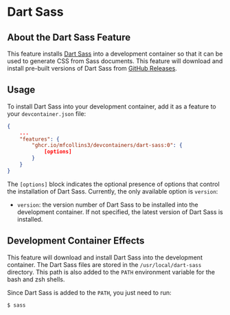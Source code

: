 # Dart Sass

## About the Dart Sass Feature

This feature installs [Dart Sass](https://sass-lang.com/dart-sass/) into a development container so that it can be used to generate CSS from Sass documents. This feature will download and install pre-built versions of Dart Sass from [GitHub Releases](https://github.com/sass/dart-sass/releases).

## Usage

To install Dart Sass into your development container, add it as a feature to your `devcontainer.json` file:

```json
{
    ...
    "features": {
        "ghcr.io/mfcollins3/devcontainers/dart-sass:0": {
            [options]
        }
    }
}
```

The `[options]` block indicates the optional presence of options that control the installation of Dart Sass. Currently, the only available option is `version`:

- `version`: the version number of Dart Sass to be installed into the development container. If not specified, the latest version of Dart Sass is installed.

## Development Container Effects

This feature will download and install Dart Sass into the development container. The Dart Sass files are stored in the `/usr/local/dart-sass` directory. This path is also added to the `PATH` environment variable for the bash and zsh shells.

Since Dart Sass is added to the `PATH`, you just need to run:

    $ sass
